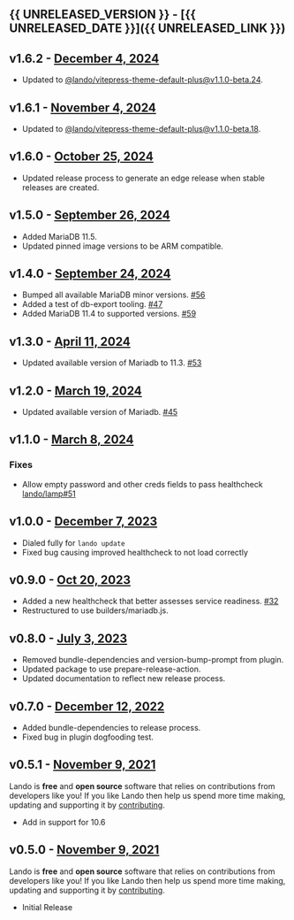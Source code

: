 ## {{ UNRELEASED_VERSION }} - [{{ UNRELEASED_DATE }}]({{ UNRELEASED_LINK }})

## v1.6.2 - [December 4, 2024](https://github.com/lando/mariadb/releases/tag/v1.6.2)

* Updated to [@lando/vitepress-theme-default-plus@v1.1.0-beta.24](https://github.com/lando/vitepress-theme-default-plus/releases/tag/v1.1.0-beta.24).

## v1.6.1 - [November 4, 2024](https://github.com/lando/mariadb/releases/tag/v1.6.1)

* Updated to [@lando/vitepress-theme-default-plus@v1.1.0-beta.18](https://github.com/lando/vitepress-theme-default-plus/releases/tag/v1.1.0-beta.18).

## v1.6.0 - [October 25, 2024](https://github.com/lando/mariadb/releases/tag/v1.6.0)

* Updated release process to generate an edge release when stable releases are created.

## v1.5.0 - [September 26, 2024](https://github.com/lando/mariadb/releases/tag/v1.5.0)

* Added MariaDB 11.5.
* Updated pinned image versions to be ARM compatible. 

## v1.4.0 - [September 24, 2024](https://github.com/lando/mariadb/releases/tag/v1.4.0)

* Bumped all available MariaDB minor versions. [#56](https://github.com/lando/mariadb/pull/56)
* Added a test of db-export tooling. [#47](https://github.com/lando/mariadb/issues/47)
* Added MariaDB 11.4 to supported versions. [#59](https://github.com/lando/mariadb/issues/59)

## v1.3.0 - [April 11, 2024](https://github.com/lando/mariadb/releases/tag/v1.3.0)

* Updated available version of Mariadb to 11.3. [#53](https://github.com/lando/mariadb/pull/53)

## v1.2.0 - [March 19, 2024](https://github.com/lando/mariadb/releases/tag/v1.2.0)

* Updated available version of Mariadb. [#45](https://github.com/lando/mariadb/pull/45)

## v1.1.0 - [March 8, 2024](https://github.com/lando/mariadb/releases/tag/v1.1.0)

### Fixes
* Allow empty password and other creds fields to pass healthcheck [lando/lamp#51](https://github.com/lando/lamp/issues/51)

## v1.0.0 - [December 7, 2023](https://github.com/lando/mariadb/releases/tag/v1.0.0)

* Dialed fully for `lando update`
* Fixed bug causing improved healthcheck to not load correctly

## v0.9.0 - [Oct 20, 2023](https://github.com/lando/mariadb/releases/tag/v0.9.0)

* Added a new healthcheck that better assesses service readiness. [#32](https://github.com/lando/mariadb/pull/32)
* Restructured to use builders/mariadb.js.

## v0.8.0 - [July 3, 2023](https://github.com/lando/mariadb/releases/tag/v0.8.0)

* Removed bundle-dependencies and version-bump-prompt from plugin.
* Updated package to use prepare-release-action.
* Updated documentation to reflect new release process.

## v0.7.0 - [December 12, 2022](https://github.com/lando/mariadb/releases/tag/v0.7.0)

* Added bundle-dependencies to release process.
* Fixed bug in plugin dogfooding test.

## v0.5.1 - [November 9, 2021](https://github.com/lando/mariadb/releases/tag/v0.5.1)

Lando is **free** and **open source** software that relies on contributions from developers like you! If you like Lando then help us spend more time making, updating and supporting it by [contributing](https://github.com/sponsors/lando).

* Add in support for 10.6

## v0.5.0 - [November 9, 2021](https://github.com/lando/mariadb/releases/tag/v0.5.0)

Lando is **free** and **open source** software that relies on contributions from developers like you! If you like Lando then help us spend more time making, updating and supporting it by [contributing](https://github.com/sponsors/lando).

* Initial Release
